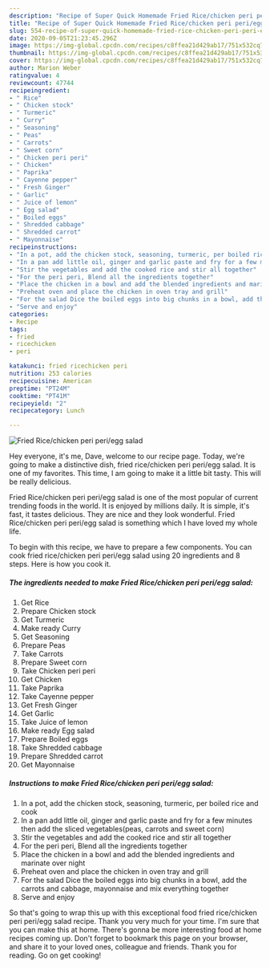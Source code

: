 ```yaml
---
description: "Recipe of Super Quick Homemade Fried Rice/chicken peri peri/egg salad"
title: "Recipe of Super Quick Homemade Fried Rice/chicken peri peri/egg salad"
slug: 554-recipe-of-super-quick-homemade-fried-rice-chicken-peri-peri-egg-salad
date: 2020-09-05T21:23:45.296Z
image: https://img-global.cpcdn.com/recipes/c8ffea21d429ab17/751x532cq70/fried-ricechicken-peri-periegg-salad-recipe-main-photo.jpg
thumbnail: https://img-global.cpcdn.com/recipes/c8ffea21d429ab17/751x532cq70/fried-ricechicken-peri-periegg-salad-recipe-main-photo.jpg
cover: https://img-global.cpcdn.com/recipes/c8ffea21d429ab17/751x532cq70/fried-ricechicken-peri-periegg-salad-recipe-main-photo.jpg
author: Marion Weber
ratingvalue: 4
reviewcount: 47744
recipeingredient:
- " Rice"
- " Chicken stock"
- " Turmeric"
- " Curry"
- " Seasoning"
- " Peas"
- " Carrots"
- " Sweet corn"
- " Chicken peri peri"
- " Chicken"
- " Paprika"
- " Cayenne pepper"
- " Fresh Ginger"
- " Garlic"
- " Juice of lemon"
- " Egg salad"
- " Boiled eggs"
- " Shredded cabbage"
- " Shredded carrot"
- " Mayonnaise"
recipeinstructions:
- "In a pot, add the chicken stock, seasoning, turmeric, per boiled rice and cook"
- "In a pan add little oil, ginger and garlic paste and fry for a few minutes then add the sliced vegetables(peas, carrots and sweet corn)"
- "Stir the vegetables and add the cooked rice and stir all together"
- "For the peri peri, Blend all the ingredients together"
- "Place the chicken in a bowl and add the blended ingredients and marinate over night"
- "Preheat oven and place the chicken in oven tray and grill"
- "For the salad Dice the boiled eggs into big chunks in a bowl, add the carrots and cabbage, mayonnaise and mix everything together"
- "Serve and enjoy"
categories:
- Recipe
tags:
- fried
- ricechicken
- peri

katakunci: fried ricechicken peri 
nutrition: 253 calories
recipecuisine: American
preptime: "PT24M"
cooktime: "PT41M"
recipeyield: "2"
recipecategory: Lunch

---
```



![Fried Rice/chicken peri peri/egg salad](https://img-global.cpcdn.com/recipes/c8ffea21d429ab17/751x532cq70/fried-ricechicken-peri-periegg-salad-recipe-main-photo.jpg)

Hey everyone, it's me, Dave, welcome to our recipe page. Today, we're going to make a distinctive dish, fried rice/chicken peri peri/egg salad. It is one of my favorites. This time, I am going to make it a little bit tasty. This will be really delicious.



Fried Rice/chicken peri peri/egg salad is one of the most popular of current trending foods in the world. It is enjoyed by millions daily. It is simple, it's fast, it tastes delicious. They are nice and they look wonderful. Fried Rice/chicken peri peri/egg salad is something which I have loved my whole life.


To begin with this recipe, we have to prepare a few components. You can cook fried rice/chicken peri peri/egg salad using 20 ingredients and 8 steps. Here is how you cook it.

<!--inarticleads1-->

##### The ingredients needed to make Fried Rice/chicken peri peri/egg salad:

1. Get  Rice
1. Prepare  Chicken stock
1. Get  Turmeric
1. Make ready  Curry
1. Get  Seasoning
1. Prepare  Peas
1. Take  Carrots
1. Prepare  Sweet corn
1. Take  Chicken peri peri
1. Get  Chicken
1. Take  Paprika
1. Take  Cayenne pepper
1. Get  Fresh Ginger
1. Get  Garlic
1. Take  Juice of lemon
1. Make ready  Egg salad
1. Prepare  Boiled eggs
1. Take  Shredded cabbage
1. Prepare  Shredded carrot
1. Get  Mayonnaise




<!--inarticleads2-->

##### Instructions to make Fried Rice/chicken peri peri/egg salad:

1. In a pot, add the chicken stock, seasoning, turmeric, per boiled rice and cook
1. In a pan add little oil, ginger and garlic paste and fry for a few minutes then add the sliced vegetables(peas, carrots and sweet corn)
1. Stir the vegetables and add the cooked rice and stir all together
1. For the peri peri, Blend all the ingredients together
1. Place the chicken in a bowl and add the blended ingredients and marinate over night
1. Preheat oven and place the chicken in oven tray and grill
1. For the salad Dice the boiled eggs into big chunks in a bowl, add the carrots and cabbage, mayonnaise and mix everything together
1. Serve and enjoy




So that's going to wrap this up with this exceptional food fried rice/chicken peri peri/egg salad recipe. Thank you very much for your time. I'm sure that you can make this at home. There's gonna be more interesting food at home recipes coming up. Don't forget to bookmark this page on your browser, and share it to your loved ones, colleague and friends. Thank you for reading. Go on get cooking!
